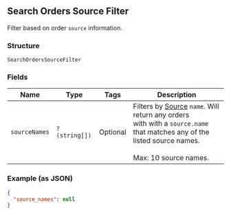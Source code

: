 ## Search Orders Source Filter

Filter based on order `source` information.

### Structure

`SearchOrdersSourceFilter`

### Fields

| Name | Type | Tags | Description |
|  --- | --- | --- | --- |
| `sourceNames` | `?(string[])` | Optional | Filters by [Source](#type-ordersource) `name`. Will return any orders<br>with with a `source.name` that matches any of the listed source names.<br><br>Max: 10 source names. |

### Example (as JSON)

```json
{
  "source_names": null
}
```

